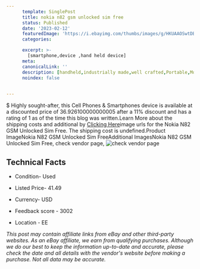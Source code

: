 ```yaml
---
      template: SinglePost
      title: nokia n82 gsm unlocked sim free
      status: Published
      date: '2023-02-12'
      featuredImage: 'https://i.ebayimg.com/thumbs/images/g/HKUAAOSwtDBjgeIk/s-l225.jpg'
      categories: 

      excerpt: >-
        [smartphone,device ,hand held device]
      meta:
      canonicalLink: ''
      description: [handheld,industrially made,well crafted,Portable,Mobile,Compact,Convenient,Lightweight,Maneuverable,Man-portable,Miniature,Carriable,Hand-held,Light,Holdable,Transportable,Mobile device,Pocket-sized,On-the-go,Wireless,Cordless,Compact size,Convenient size, smartphone,device ,hand held device]
      noindex: false

        
---
```

$
    Highly sought-after, this Cell Phones & Smartphones device is available at a discounted price of 36.926100000000005 after a 11% discount and has a rating of 1 as of the time this blog was written.Learn More about the shipping costs and additional by [Clicking Here](https://www.ebay.com/itm/185672704442?hash=item2b3af4a1ba%3Ag%3AHKUAAOSwtDBjgeIk&mkevt=1&mkcid=1&mkrid=711-53200-19255-0&campid=%253CePNCampaignId%253E&customid=%253CreferenceId%253E&toolid=10049)image urls for the Nokia N82 GSM Unlocked Sim Free. The shipping cost is undefined.Product ImageNokia N82 GSM Unlocked Sim FreeAdditional ImagesNokia N82 GSM Unlocked Sim Free, check vendor page, ![check vendor page](https://origin-galleryplus.ebayimg.com/ws/web/185672704442_2_0_1/225x225.jpg,https://origin-galleryplus.ebayimg.com/ws/web/185672704442_3_0_1/225x225.jpg,https://origin-galleryplus.ebayimg.com/ws/web/185672704442_4_0_1/225x225.jpg,https://origin-galleryplus.ebayimg.com/ws/web/185672704442_5_0_1/225x225.jpg,https://origin-galleryplus.ebayimg.com/ws/web/185672704442_6_0_1/225x225.jpg,https://origin-galleryplus.ebayimg.com/ws/web/185672704442_7_0_1/225x225.jpg,https://origin-galleryplus.ebayimg.com/ws/web/185672704442_8_0_1/225x225.jpg,https://origin-galleryplus.ebayimg.com/ws/web/185672704442_9_0_1/225x225.jpg,https://origin-galleryplus.ebayimg.com/ws/web/185672704442_10_0_1/225x225.jpg,https://origin-galleryplus.ebayimg.com/ws/web/185672704442_11_0_1/225x225.jpg)
    
    

 ## Technical Facts 



     
      

 - Condition- Used 


      

 - Listed Price- 41.49 


      

 - Currency- USD 


      

 - Feedback score - 3002 


      

 - Location - EE 


      
      

 *_This post may contain affiliate links from eBay and other third-party websites. As an eBay affiliate, we earn from qualifying purchases. Although we do our best to keep the information up-to-date and accurate, please check the date and all details with the vendor's website before making a purchase. Not all data may be accurate._*



    
    
    
    
    